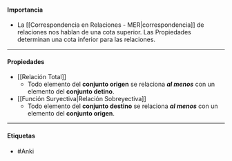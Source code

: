 #### Importancia
- La [[Correspondencia en Relaciones - MER|correspondencia]] de relaciones nos hablan de una cota superior. Las Propiedades determinan una cota inferior para las relaciones.

***
#### Propiedades
- [[Relación Total]] 
	- Todo elemento del **conjunto origen** se relaciona ***al menos*** con un elemento del **conjunto detino**.
- [[Función Suryectiva|Relación Sobreyectiva]] 
	- Todo elemento del **conjunto destino** se relaciona ***al menos*** con un elemento del **conjunto origen**.
***
#### Etiquetas
- #Anki 